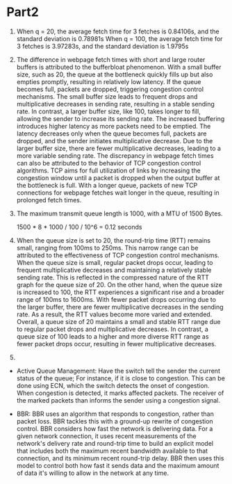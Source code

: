 # **Part2**

 1. When q = 20, the average fetch time for 3 fetches is 0.84106s, and the standard deviation is 0.78981s
When q = 100, the average fetch time for 3 fetches is 3.97283s, and the standard deviation is 1.9795s

2. The difference in webpage fetch times with short and large router buffers is attributed to the bufferbloat phenomenon. With a small buffer size, such as 20, the queue at the bottleneck quickly fills up but also empties promptly, resulting in relatively low latency. If the queue becomes full, packets are dropped, triggering congestion control mechanisms. The small buffer size leads to frequent drops and multiplicative decreases in sending rate, resulting in a stable sending rate.
In contrast, a larger buffer size, like 100, takes longer to fill, allowing the sender to increase its sending rate. The increased buffering introduces higher latency as more packets need to be emptied. The latency decreases only when the queue becomes full, packets are dropped, and the sender initiates multiplicative decrease. Due to the larger buffer size, there are fewer multiplicative decreases, leading to a more variable sending rate.
The discrepancy in webpage fetch times can also be attributed to the behavior of TCP congestion control algorithms. TCP aims for full utilization of links by increasing the congestion window until a packet is dropped when the output buffer at the bottleneck is full. With a longer queue, packets of new TCP connections for webpage fetches wait longer in the queue, resulting in prolonged fetch times.

3. The maximum transmit queue length is 1000, with a MTU of 1500 Bytes.

    1500 * 8 * 1000 / 100 / 10^6 = 0.12 seconds
&nbsp;

4. When the queue size is set to 20, the round-trip time (RTT) remains small, ranging from 100ms to 250ms. This narrow range can be attributed to the effectiveness of TCP congestion control mechanisms. When the queue size is small, regular packet drops occur, leading to frequent multiplicative decreases and maintaining a relatively stable sending rate. This is reflected in the compressed nature of the RTT graph for the queue size of 20.
On the other hand, when the queue size is increased to 100, the RTT experiences a significant rise and a broader range of 100ms to 1600ms. With fewer packet drops occurring due to the larger buffer, there are fewer multiplicative decreases in the sending rate. As a result, the RTT values become more varied and extended.
Overall, a queue size of 20 maintains a small and stable RTT range due to regular packet drops and multiplicative decreases. In contrast, a queue size of 100 leads to a higher and more diverse RTT range as fewer packet drops occur, resulting in fewer multiplicative decreases.

5. 
 - Active Queue Management: Have the switch tell the sender the current status of the queue; For instance, if it is close to congestion. This can be done using ECN, which the switch detects the onset of congestion. When congestion is detected, it marks affected packets. The receiver of the marked packets than informs the sender using a congestion signal.
 
 - BBR: BBR uses an algorithm that responds to congestion, rather than packet loss. BBR tackles this with a ground-up rewrite of congestion control. BBR considers how fast the network is delivering data. For a given network connection, it uses recent measurements of the network's delivery rate and round-trip time to build an explicit model that includes both the maximum recent bandwidth available to that connection, and its minimum recent round-trip delay. BBR then uses this model to control both how fast it sends data and the maximum amount of data it's willing to allow in the network at any time.
